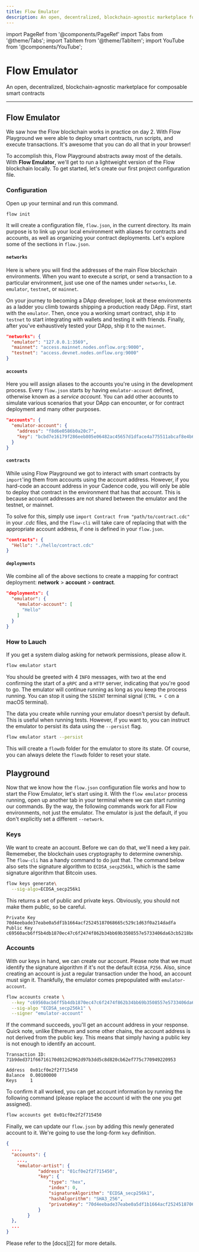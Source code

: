 ```yaml
---
title: Flow Emulator
description: An open, decentralized, blockchain-agnostic marketplace for composable smart contracts
---
```


import PageRef from '@components/PageRef'
import Tabs from '@theme/Tabs';
import TabItem from '@theme/TabItem';
import YouTube from '@components/YouTube';

# Flow Emulator

An open, decentralized, blockchain-agnostic marketplace for composable smart contracts

---

<YouTube videoId="R3eb07tcSIM"/>

## Flow Emulator

We saw how the Flow blockchain works in practice on day 2. With Flow Playground we were able to deploy smart contracts, run scripts, and execute transactions. It's awesome that you can do all that in your browser!

To accomplish this, Flow Playground abstracts away most of the details. With **Flow Emulator**, we'll get to run a lightweight version of the Flow blockchain locally. To get started, let's create our first project configuration file.

### Configuration

Open up your terminal and run this command.

```sh
flow init
```

It will create a configuration file, `flow.json`, in the current directory. Its main purpose is to link up your local environment with aliases for contracts and accounts, as well as organizing your contract deployments. Let's explore some of the sections in `flow.json`.

#### `networks`

Here is where you will find the addresses of the main Flow blockchain environments. When you want to execute a script, or send a transaction to a particular environment, just use one of the names under `networks`, I.e. `emulator`, `testnet`, or `mainnet`.

On your journey to becoming a DApp developer, look at these environments as a ladder you climb towards shipping a production ready DApp. First, start with the `emulator`. Then, once you a working smart contract, ship it to `testnet` to start integrating with wallets and testing it with friends. Finally, after you've exhaustively tested your DApp, ship it to the `mainnet`.

```json
"networks": {
  "emulator": "127.0.0.1:3569",
  "mainnet": "access.mainnet.nodes.onflow.org:9000",
  "testnet": "access.devnet.nodes.onflow.org:9000"
}
```

#### `accounts`

Here you will assign aliases to the accounts you're using in the development process. Every `flow.json` starts by having `emulator-account` defined, otherwise known as a _service account_. You can add other accounts to simulate various scenarios that your DApp can encounter, or for contract deployment and many other purposes.

```json
"accounts": {
  "emulator-account": {
    "address": "f8d6e0586b0a20c7",
    "key": "bcbd7e16179f286eeb805e06482ac45657d1dface4a775511abcaf8e4b6d4373"
  }
}
```

#### `contracts`

While using Flow Playground we got to interact with smart contracts by `import`'ing them from accounts using the account address. However, if you hard-code an account address in your Cadence code, you will only be able to deploy that contract in the environment that has that account. This is because account addresses are not shared between the emulator and the testnet, or mainnet.

To solve for this, simply use `import Contract from "path/to/contract.cdc"` in your _.cdc_ files, and the `flow-cli` will take care of replacing that with the appropriate account address, if one is defined in your `flow.json`.

```json
"contracts": {
  "Hello": "./hello/contract.cdc"
}
```

#### `deployments`

We combine all of the above sections to create a mapping for contract deployment: **network** > **account** > **contract**.

```json
"deployments": {
  "emulator": {
    "emulator-account": [
      "Hello"
    ]
  }
}
```

### How to Lauch

If you get a system dialog asking for network permissions, please allow it.

```sh
flow emulator start
```

You should be greeted with 4 `INFO` messages, with two at the end confirming the start of a `gRPC` and a `HTTP` server, indicating that you're good to go. The emulator will continue running as long as you keep the process running. You can stop it using the `SIGINT` terminal signal (`CTRL + C` on a macOS terminal).

The data you create while running your emulator doesn't persist by default. This is useful when running tests. However, if you want to, you can instruct the emulator to persist its data using the `--persist` flag.

```sh
flow emulator start --persist
```

This will create a `flowdb` folder for the emulator to store its state. Of course, you can always delete the `flowdb` folder to reset your state.

## Playground

Now that we know how the `flow.json` configuration file works and how to start the Flow Emulator, let's start using it. With the `flow emulator` process running, open up another tab in your terminal where we can start running our commands. By the way, the following commands work for all Flow environments, not just the emulator. The emulator is just the default, if you don't explicitly set a different `--network`.

### Keys

We want to create an account. Before we can do that, we'll need a key pair. Rememeber, the blockchain uses cryptography to determine ownership. The `flow-cli` has a handy command to do just that. The command below also sets the signature algorithm to `ECDSA_secp256k1`, which is the same signature algorithm that Bitcoin uses.

```sh
flow keys generate\
  --sig-algo=ECDSA_secp256k1
```

This returns a set of public and private keys. Obviously, you should not make them public, so be careful.

```
Private Key 	 70d4eebade37eabe0a5df1b1664acf25245187068665c529c1d63f0a214dadfa
Public Key 	 c69560acb6ff5b4db1870ec47c6f2474f862b34bb69b3508557e5733406da63cb5218bdf4ddebc525b93c8d95de1194e77cc9aec7fb0394270cea3ce2c9deee2
```

### Accounts

With our keys in hand, we can create our account. Please note that we must identify the signature algorithm if it's not the default `ECDSA_P256`. Also, since creating an account is just a regular transaction under the hood, an account must sign it. Thankfully, the emulator comes prepopulated with `emulator-account`.

```sh
flow accounts create \
  --key "c69560acb6ff5b4db1870ec47c6f2474f862b34bb69b3508557e5733406da63cb5218bdf4ddebc525b93c8d95de1194e77cc9aec7fb0394270cea3ce2c9deee2" \
  --sig-algo "ECDSA_secp256k1" \
  --signer "emulator-account"
```

If the command succeeds, you'll get an account address in your response. Quick note, unlike Ethereum and some other chains, the account address is not derived from the public key. This means that simply having a public key is not enough to identify an account.

```
Transaction ID: 71b9ded371f66716170d012d2962d97b3dd5c8d820cb62ef775c770949220953

Address	 0x01cf0e2f2f715450
Balance	 0.00100000
Keys	 1
```

To confirm it all worked, you can get account information by running the following command (please replace the account id with the one you get assigned).

```sh
flow accounts get 0x01cf0e2f2f715450
```

Finally, we can update our `flow.json` by adding this newly generated account to it. We're going to use the long-form `key` definition.

```json
{
  ...,
  "accounts": {
    ...,
    "emulator-artist": {
			"address": "01cf0e2f2f715450",
			"key": {
				"type": "hex",
				"index": 0,
				"signatureAlgorithm": "ECDSA_secp256k1",
				"hashAlgorithm": "SHA3_256",
				"privateKey": "70d4eebade37eabe0a5df1b1664acf25245187068665c529c1d63f0a214dadfa"
			}
		}
  },
  ...
}
```

Please refer to the [docs][2] for more details.
